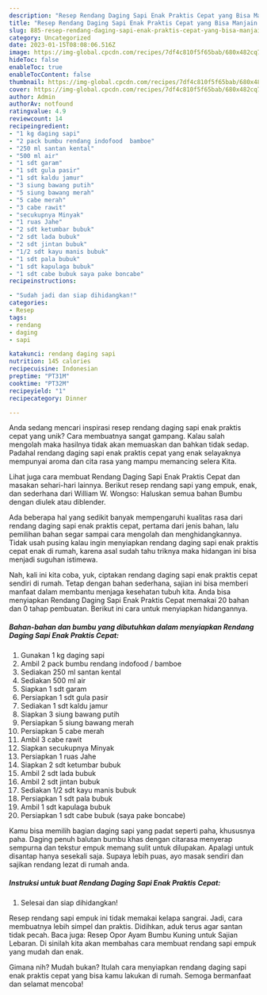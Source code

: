 ```yaml
---
description: "Resep Rendang Daging Sapi Enak Praktis Cepat yang Bisa Manjain Lidah"
title: "Resep Rendang Daging Sapi Enak Praktis Cepat yang Bisa Manjain Lidah"
slug: 885-resep-rendang-daging-sapi-enak-praktis-cepat-yang-bisa-manjain-lidah
category: Uncategorized
date: 2023-01-15T08:08:06.516Z
image: https://img-global.cpcdn.com/recipes/7df4c810f5f65bab/680x482cq70/rendang-daging-sapi-enak-praktis-cepat-foto-resep-utama.jpg
hideToc: false
enableToc: true
enableTocContent: false
thumbnail: https://img-global.cpcdn.com/recipes/7df4c810f5f65bab/680x482cq70/rendang-daging-sapi-enak-praktis-cepat-foto-resep-utama.jpg
cover: https://img-global.cpcdn.com/recipes/7df4c810f5f65bab/680x482cq70/rendang-daging-sapi-enak-praktis-cepat-foto-resep-utama.jpg
author: Admin
authorAv: notfound
ratingvalue: 4.9
reviewcount: 14
recipeingredient:
- "1 kg daging sapi"
- "2 pack bumbu rendang indofood  bamboe"
- "250 ml santan kental"
- "500 ml air"
- "1 sdt garam"
- "1 sdt gula pasir"
- "1 sdt kaldu jamur"
- "3 siung bawang putih"
- "5 siung bawang merah"
- "5 cabe merah"
- "3 cabe rawit"
- "secukupnya Minyak"
- "1 ruas Jahe"
- "2 sdt ketumbar bubuk"
- "2 sdt lada bubuk"
- "2 sdt jintan bubuk"
- "1/2 sdt kayu manis bubuk"
- "1 sdt pala bubuk"
- "1 sdt kapulaga bubuk"
- "1 sdt cabe bubuk saya pake boncabe"
recipeinstructions:

- "Sudah jadi dan siap dihidangkan!"
categories:
- Resep
tags:
- rendang
- daging
- sapi

katakunci: rendang daging sapi 
nutrition: 145 calories
recipecuisine: Indonesian
preptime: "PT31M"
cooktime: "PT32M"
recipeyield: "1"
recipecategory: Dinner

---
```





Anda sedang mencari inspirasi resep rendang daging sapi enak praktis cepat yang unik? Cara membuatnya sangat gampang. Kalau salah mengolah maka hasilnya tidak akan memuaskan dan bahkan tidak sedap. Padahal rendang daging sapi enak praktis cepat yang enak selayaknya mempunyai aroma dan cita rasa yang mampu memancing selera Kita.





Lihat juga cara membuat Rendang Daging Sapi Enak Praktis Cepat dan masakan sehari-hari lainnya. Berikut resep rendang sapi yang empuk, enak, dan sederhana dari William W. Wongso: Haluskan semua bahan Bumbu dengan diulek atau diblender.

Ada beberapa hal yang sedikit banyak mempengaruhi kualitas rasa dari rendang daging sapi enak praktis cepat, pertama dari jenis bahan, lalu pemilihan bahan segar sampai cara mengolah dan menghidangkannya. Tidak usah pusing kalau ingin menyiapkan rendang daging sapi enak praktis cepat enak di rumah, karena asal sudah tahu triknya maka hidangan ini bisa menjadi suguhan istimewa.






Nah, kali ini kita coba, yuk, ciptakan rendang daging sapi enak praktis cepat sendiri di rumah. Tetap dengan bahan sederhana, sajian ini bisa memberi manfaat dalam membantu menjaga kesehatan tubuh kita. Anda bisa menyiapkan Rendang Daging Sapi Enak Praktis Cepat memakai 20 bahan dan 0 tahap pembuatan. Berikut ini cara untuk menyiapkan hidangannya.

<!--inarticleads1-->

##### Bahan-bahan dan bumbu yang dibutuhkan dalam menyiapkan Rendang Daging Sapi Enak Praktis Cepat:

1. Gunakan 1 kg daging sapi
1. Ambil 2 pack bumbu rendang indofood / bamboe
1. Sediakan 250 ml santan kental
1. Sediakan 500 ml air
1. Siapkan 1 sdt garam
1. Persiapkan 1 sdt gula pasir
1. Sediakan 1 sdt kaldu jamur
1. Siapkan 3 siung bawang putih
1. Persiapkan 5 siung bawang merah
1. Persiapkan 5 cabe merah
1. Ambil 3 cabe rawit
1. Siapkan secukupnya Minyak
1. Persiapkan 1 ruas Jahe
1. Siapkan 2 sdt ketumbar bubuk
1. Ambil 2 sdt lada bubuk
1. Ambil 2 sdt jintan bubuk
1. Sediakan 1/2 sdt kayu manis bubuk
1. Persiapkan 1 sdt pala bubuk
1. Ambil 1 sdt kapulaga bubuk
1. Persiapkan 1 sdt cabe bubuk (saya pake boncabe)


Kamu bisa memilih bagian daging sapi yang padat seperti paha, khususnya paha. Daging penuh balutan bumbu khas dengan citarasa menyerap sempurna dan tekstur empuk memang sulit untuk dilupakan. Apalagi untuk disantap hanya sesekali saja. Supaya lebih puas, ayo masak sendiri dan sajikan rendang lezat di rumah anda. 

<!--inarticleads2-->

##### Instruksi untuk buat Rendang Daging Sapi Enak Praktis Cepat:


1. Selesai dan siap dihidangkan!

Resep rendang sapi empuk ini tidak memakai kelapa sangrai. Jadi, cara membuatnya lebih simpel dan praktis. Didihkan, aduk terus agar santan tidak pecah. Baca juga: Resep Opor Ayam Bumbu Kuning untuk Sajian Lebaran. Di sinilah kita akan membahas cara membuat rendang sapi empuk yang mudah dan enak. 

Gimana nih? Mudah bukan? Itulah cara menyiapkan rendang daging sapi enak praktis cepat yang bisa kamu lakukan di rumah. Semoga bermanfaat dan selamat mencoba!
